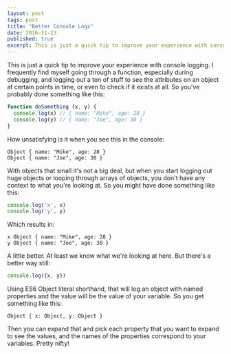 ```yaml
---
layout: post
tags: post
title: "Better Console Logs"
date: 2016-11-23
published: true
excerpt: This is just a quick tip to improve your experience with console logging with some alternative methods.
---
```


This is just a quick tip to improve your experience with console logging. I frequently find myself going through a function, especially during debugging, and logging out a ton of stuff to see the attributes on an object at certain points in time, or even to check if it exists at all. So you've probably done something like this:

```javascript
function doSomething (x, y) {
  console.log(x) // { name: "Mike", age: 28 }
  console.log(y) // { name: "Joe", age: 30 }
}
```

How unsatisfying is it when you see this in the console:

```
Object { name: "Mike", age: 28 }
Object { name: "Joe", age: 30 }
```

With objects that small it's not a big deal, but when you start logging out huge objects or looping through arrays of objects, you don't have any context to what you're looking at. So you might have done something like this:

```javascript
console.log('x', x)
console.log('y', y)
```

Which results in:

```
x Object { name: "Mike", age: 28 }
y Object { name: "Joe", age: 30 }
```

A little better. At least we know what we're looking at here. But there's a better way still:

```javascript
console.log({x, y})
```

Using ES6 Object literal shorthand, that will log an object with named properties and the value will be the value of your variable. So you get something like this:

```
Object { x: Object, y: Object }
```

Then you can expand that and pick each property that you want to expand to see the values, and the names of the properties correspond to your variables. Pretty nifty!
